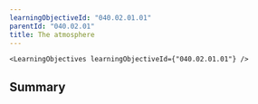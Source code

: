 ```yaml
---
learningObjectiveId: "040.02.01.01"
parentId: "040.02.01"
title: The atmosphere
---
```


```tsx eval
<LearningObjectives learningObjectiveId={"040.02.01.01"} />
```

## Summary
